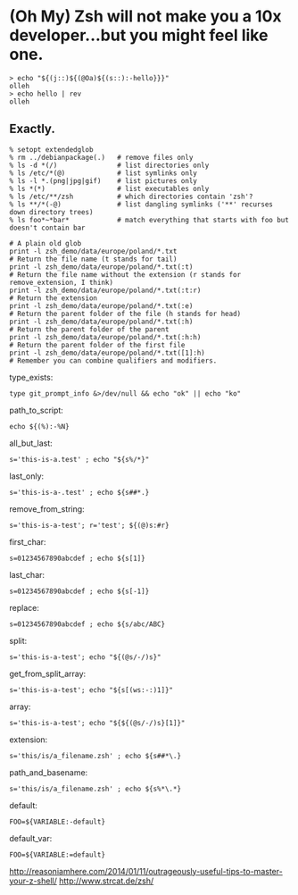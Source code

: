 (Oh My) Zsh will not make you a 10x developer...but you might feel like one.
============================================================================

```
> echo "${(j::)${(@Oa)${(s::):-hello}}}"
olleh
> echo hello | rev
olleh
```

Exactly.
--------

```
% setopt extendedglob
% rm ../debianpackage(.)   # remove files only
% ls -d *(/)               # list directories only
% ls /etc/*(@)             # list symlinks only
% ls -l *.(png|jpg|gif)    # list pictures only
% ls *(*)                  # list executables only
% ls /etc/**/zsh           # which directories contain 'zsh'?
% ls **/*(-@)              # list dangling symlinks ('**' recurses down directory trees)
% ls foo*~*bar*            # match everything that starts with foo but doesn't contain bar
```

```
# A plain old glob
print -l zsh_demo/data/europe/poland/*.txt
# Return the file name (t stands for tail)
print -l zsh_demo/data/europe/poland/*.txt(:t)
# Return the file name without the extension (r stands for remove_extension, I think)
print -l zsh_demo/data/europe/poland/*.txt(:t:r)
# Return the extension
print -l zsh_demo/data/europe/poland/*.txt(:e)
# Return the parent folder of the file (h stands for head)
print -l zsh_demo/data/europe/poland/*.txt(:h)
# Return the parent folder of the parent
print -l zsh_demo/data/europe/poland/*.txt(:h:h)
# Return the parent folder of the first file
print -l zsh_demo/data/europe/poland/*.txt([1]:h)
# Remember you can combine qualifiers and modifiers.
```

type_exists:
```
type git_prompt_info &>/dev/null && echo "ok" || echo "ko"
```
path_to_script:
```
echo ${(%):-%N}
```
all_but_last:
```
s='this-is-a.test' ; echo "${s%/*}"
```
last_only:
```
s='this-is-a-.test' ; echo ${s##*.}
```
remove_from_string:
```
s='this-is-a-test'; r='test'; ${(@)s:#r}
```
first_char:
```
s=01234567890abcdef ; echo ${s[1]}
```
last_char:
```
s=01234567890abcdef ; echo ${s[-1]}
```
replace:
```
s=01234567890abcdef ; echo ${s/abc/ABC}
```
split:
```
s='this-is-a-test'; echo "${(@s/-/)s}"
```
get_from_split_array:
```
s='this-is-a-test'; echo "${s[(ws:-:)1]}"
```
array:
```
s='this-is-a-test'; echo "${${(@s/-/)s}[1]}"
```
extension:
```
s='this/is/a_filename.zsh' ; echo ${s##*\.}
```
path_and_basename:
```
s='this/is/a_filename.zsh' ; echo ${s%*\.*}
```
default:
```
FOO=${VARIABLE:-default}
```
default_var:
```
FOO=${VARIABLE:=default}
```

http://reasoniamhere.com/2014/01/11/outrageously-useful-tips-to-master-your-z-shell/
http://www.strcat.de/zsh/
